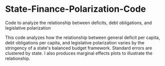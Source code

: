 # State-Finance-Polarization-Code
Code to analyze the relationship between deficits, debt obligations, and legislative polarization

This code analyzes how the relationship between general deficit per capita, debt obligations per capita, and legislative polarization varies by the stringency of a state's balanced budget framework. Standard errors are clustered by state.  I also produces marginal effects plots to illustrate the relationship.
